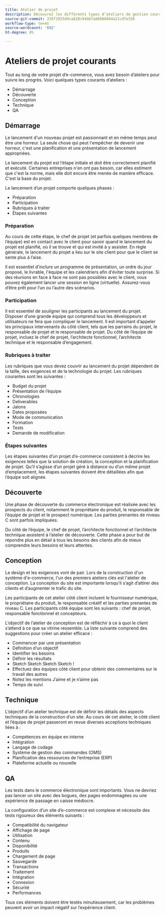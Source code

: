 ```yaml
---
title: Atelier de projet
description: Découvrez les différents types d’ateliers de gestion courants pour les projets de commerce électronique.
source-git-commit: 226f1925d9ca628c94b67a86888084a21cd7e336
workflow-type: tm+mt
source-wordcount: '692'
ht-degree: 0%

---
```



# Ateliers de projet courants

Tout au long de votre projet d’e-commerce, vous avez besoin d’ateliers pour suivre les progrès. Voici quelques types courants d’ateliers :

- Démarrage
- Découverte
- Conception
- Technique
- QA

## Démarrage

Le lancement d&#39;un nouveau projet est passionnant et en même temps peut être une horreur. La seule chose qui peut l&#39;empêcher de devenir une horreur, c&#39;est une planification et une présentation de lancement appropriées.

Le lancement du projet est l’étape initiale et doit être correctement planifié et exécuté. Certaines entreprises n&#39;en ont pas besoin, car elles estiment que c&#39;est la norme, mais elle doit encore être menée de manière efficace. C&#39;est la base du projet.

Le lancement d’un projet comporte quelques phases :

- Préparation
- Participation
- Rubriques à traiter
- Étapes suivantes

### Préparation

Au cours de cette étape, le chef de projet (et parfois quelques membres de l’équipe) est en contact avec le client pour savoir quand le lancement du projet est planifié, où il se trouve et qui est invité à y assister. En règle générale, le lancement du projet a lieu sur le site client pour que le client se sente plus à l’aise.

Il est essentiel d&#39;inclure un programme de présentation, un ordre du jour proposé, le livrable, l&#39;équipe et les calendriers afin d&#39;éviter toute surprise. Si des réunions en face à face ne sont pas possibles avec le client, vous pouvez également lancer une session en ligne (virtuelle). Assurez-vous d’être prêt pour l’un ou l’autre des scénarios.

### Participation

Il est essentiel de souligner les participants au lancement du projet. Disposer d’une grande équipe qui comprend tous les développeurs et utilisateurs ne fera que compliquer le lancement. Il est important d’appeler les principaux intervenants du côté client, tels que les parrains du projet, le responsable de projet et le responsable de projet. Du côté de l’équipe de projet, incluez le chef de projet, l’architecte fonctionnel, l’architecte technique et le responsable d’engagement.

### Rubriques à traiter

Les rubriques que vous devez couvrir au lancement du projet dépendent de la taille, des exigences et de la technologie du projet. Les rubriques courantes sont les suivantes :

- Budget du projet
- Présentation de l’équipe
- Chronologies
- Deliverables
- Jalons
- Dates proposées
- Mode de communication
- Formation
- Tests
- Demande de modification

### Étapes suivantes

Les étapes suivantes d’un projet d’e-commerce consistent à décrire les exigences telles que la solution de création, la conception et la planification de projet. Qu’il s’agisse d’un projet géré à distance ou d’un même projet d’emplacement, les étapes suivantes doivent être détaillées afin que l’équipe soit alignée.

## Découverte

Une phase de découverte du commerce électronique est réalisée avec les prospects du client, notamment le propriétaire du produit, le responsable de l’équipe de projet et le prospect numérique. Les parties prenantes de niveau C sont parfois impliquées.

Du côté de l’équipe, le chef de projet, l’architecte fonctionnel et l’architecte technique assistent à l’atelier de découverte. Cette phase a pour but de répondre plus en détail à tous les besoins des clients afin de mieux comprendre leurs besoins et leurs attentes.

## Conception

Le design et les exigences vont de pair. Lors de la construction d&#39;un système d&#39;e-commerce, l&#39;un des premiers ateliers clés est l&#39;atelier de conception. La conception du site est importante lorsqu’il s’agit d’attirer des clients et d’augmenter le trafic du site.

Les participants de cet atelier côté client incluent le fournisseur numérique, le propriétaire du produit, le responsable créatif et les parties prenantes de niveau C. Les participants côté équipe sont les suivants : chef de projet, responsable fonctionnel et concepteurs.

L’objectif de l’atelier de conception est de réfléchir à ce à quoi le client s’attend à ce que sa vitrine ressemble. La liste suivante comprend des suggestions pour créer un atelier efficace :

- Commencer par une présentation
- Définition d’un objectif
- Identifier les besoins
- Définir les résultats
- Sketch Sketch Sketch Sketch !
- Effectuez des équipes côté client pour obtenir des commentaires sur le travail des autres
- Notez les mentions J’aime et je n’aime pas
- Temps de suivi

## Technique

L’objectif d’un atelier technique est de définir les détails des aspects techniques de la construction d’un site. Au cours de cet atelier, le côté client et l’équipe de projet passeront en revue diverses acceptions techniques liées à :

- Compétences en équipe en interne
- Intégration
- Langage de codage
- Système de gestion des commandes (OMS)
- Planification des ressources de l’entreprise (ERP)
- Plateforme actuelle ou nouvelle

## QA

Les tests dans le commerce électronique sont importants. Vous ne devriez pas lancer un site avec des bogues, des pages endommagées ou une expérience de passage en caisse médiocre.

La configuration d’un site d’e-commerce est complexe et nécessite des tests rigoureux des éléments suivants :

- Compatibilité du navigateur
- Affichage de page
- Utilisation
- Contenu
- Disponibilité
- Produits
- Chargement de page
- Sauvegarde
- Transactions
- Traitement
- Intégration
- Connexion
- Sécurité
- Performances

Tous ces éléments doivent être testés minutieusement, car les problèmes peuvent avoir un impact négatif sur l’expérience client.
